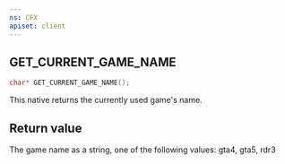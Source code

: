 ```yaml
---
ns: CFX
apiset: client
---
```

## GET_CURRENT_GAME_NAME

```c
char* GET_CURRENT_GAME_NAME();
```

This native returns the currently used game's name.

## Return value

The game name as a string, one of the following values: gta4, gta5, rdr3
